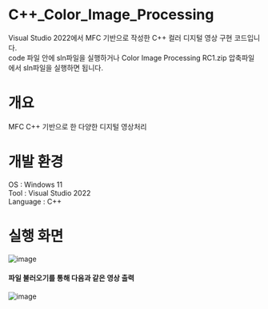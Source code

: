 # C++_Color_Image_Processing

Visual Studio 2022에서 MFC 기반으로 작성한 C++ 컬러 디지털 영상 구현 코드입니다.   
code 파일 안에 sln파일을 실행하거나 Color Image Processing RC1.zip 압축파일에서 sln파일을 실행하면 됩니다.   

# 개요

MFC C++ 기반으로 한 다양한 디지털 영상처리   

# 개발 환경

OS : Windows 11   
Tool : Visual Studio 2022   
Language : C++   

# 실행 화면

![image](https://github.com/bluelitma/Cplusplus_ColorImage_Processing/assets/165994180/dde65a53-c889-4b87-b51e-c5f9ba4f6969)


#### 파일 불러오기를 통해 다음과 같은 영상 출력
![image](https://github.com/bluelitma/Cplusplus_ColorImage_Processing/assets/165994180/313b9180-ebb1-4862-8b67-b95d40d26f5a)

